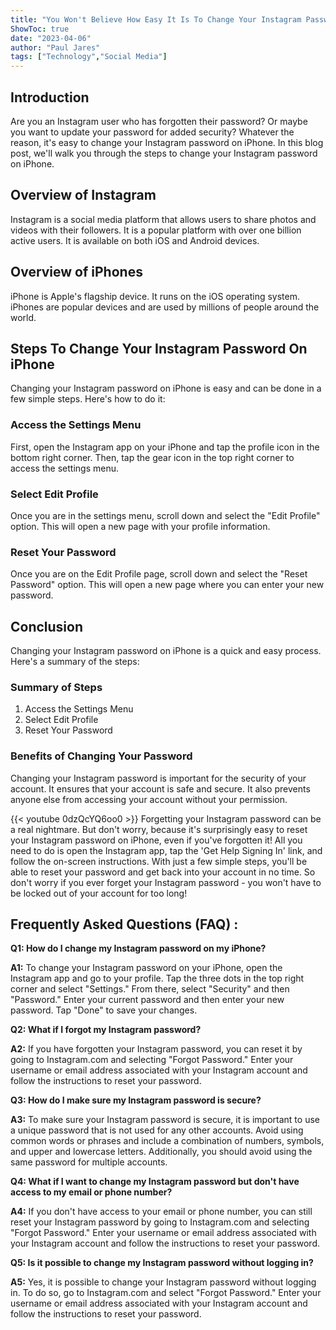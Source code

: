```yaml
---
title: "You Won't Believe How Easy It Is To Change Your Instagram Password On iPhone - Even If You Forgot It!"
ShowToc: true 
date: "2023-04-06"
author: "Paul Jares" 
tags: ["Technology","Social Media"]
---
```

## Introduction

Are you an Instagram user who has forgotten their password? Or maybe you want to update your password for added security? Whatever the reason, it's easy to change your Instagram password on iPhone. In this blog post, we'll walk you through the steps to change your Instagram password on iPhone.

## Overview of Instagram

Instagram is a social media platform that allows users to share photos and videos with their followers. It is a popular platform with over one billion active users. It is available on both iOS and Android devices.

## Overview of iPhones

iPhone is Apple's flagship device. It runs on the iOS operating system. iPhones are popular devices and are used by millions of people around the world.

## Steps To Change Your Instagram Password On iPhone

Changing your Instagram password on iPhone is easy and can be done in a few simple steps. Here's how to do it:

### Access the Settings Menu

First, open the Instagram app on your iPhone and tap the profile icon in the bottom right corner. Then, tap the gear icon in the top right corner to access the settings menu.

### Select Edit Profile

Once you are in the settings menu, scroll down and select the "Edit Profile" option. This will open a new page with your profile information.

### Reset Your Password

Once you are on the Edit Profile page, scroll down and select the "Reset Password" option. This will open a new page where you can enter your new password.

## Conclusion

Changing your Instagram password on iPhone is a quick and easy process. Here's a summary of the steps: 

### Summary of Steps

1. Access the Settings Menu 
2. Select Edit Profile 
3. Reset Your Password 

### Benefits of Changing Your Password

Changing your Instagram password is important for the security of your account. It ensures that your account is safe and secure. It also prevents anyone else from accessing your account without your permission.

{{< youtube 0dzQcYQ6oo0 >}} 
Forgetting your Instagram password can be a real nightmare. But don't worry, because it's surprisingly easy to reset your Instagram password on iPhone, even if you've forgotten it! All you need to do is open the Instagram app, tap the 'Get Help Signing In' link, and follow the on-screen instructions. With just a few simple steps, you'll be able to reset your password and get back into your account in no time. So don't worry if you ever forget your Instagram password - you won't have to be locked out of your account for too long!

## Frequently Asked Questions (FAQ) :
**Q1: How do I change my Instagram password on my iPhone?**

**A1:** To change your Instagram password on your iPhone, open the Instagram app and go to your profile. Tap the three dots in the top right corner and select "Settings." From there, select "Security" and then "Password." Enter your current password and then enter your new password. Tap "Done" to save your changes. 

**Q2: What if I forgot my Instagram password?**

**A2:** If you have forgotten your Instagram password, you can reset it by going to Instagram.com and selecting "Forgot Password." Enter your username or email address associated with your Instagram account and follow the instructions to reset your password. 

**Q3: How do I make sure my Instagram password is secure?**

**A3:** To make sure your Instagram password is secure, it is important to use a unique password that is not used for any other accounts. Avoid using common words or phrases and include a combination of numbers, symbols, and upper and lowercase letters. Additionally, you should avoid using the same password for multiple accounts. 

**Q4: What if I want to change my Instagram password but don't have access to my email or phone number?**

**A4:** If you don't have access to your email or phone number, you can still reset your Instagram password by going to Instagram.com and selecting "Forgot Password." Enter your username or email address associated with your Instagram account and follow the instructions to reset your password. 

**Q5: Is it possible to change my Instagram password without logging in?**

**A5:** Yes, it is possible to change your Instagram password without logging in. To do so, go to Instagram.com and select "Forgot Password." Enter your username or email address associated with your Instagram account and follow the instructions to reset your password.


